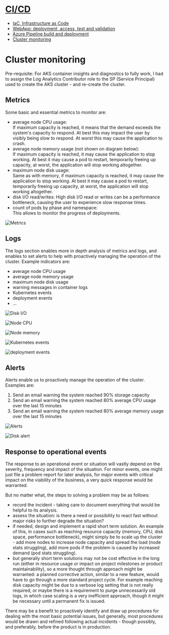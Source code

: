 # [CI/CD](../README.md#cicd)

- [IaC, Infrastructure as Code](CourseNotes-IaC.md)
- [WebApp: deployment, access, test and validation](CourseNotes-WebApp.md)
- [Azure Pipeline build and deployment](CourseNotes-Pipeline.md)
- [Cluster monitoring](CourseNotes-Monitoring.md)


# Cluster monitoring

Pre-requisite: For AKS container insights and diagnostics to fully work, I had to assign the Log Analytics Contributor role to the SP (Service Principal) used to create the AKS cluster - and re-create the cluster.


## Metrics

Some basic and essential metrics to monitor are:
- average node CPU usage:   
  If maximum capacity is reached, it means that the demand exceeds the system's capacity to respond. At best this may impact the user by visibly being slow to respond. At worst this may cause the application to crash.
- average node memory usage (not shown on diagram below):   
  If maximum capacity is reached, it may cause the application to stop working. At best it may cause a pod to restart, temporarily freeing up capacity, at worst, the application will stop working altogether.
- maximum node disk usage:   
  Same as with memory, if maximum capacity is reached, it may cause the application to stop working. At best it may cause a pod to restart, temporarily freeing up capacity, at worst, the application will stop working altogether.
- disk I/O read/writes:
  High disk I/O read or writes can be a performance bottleneck, causing the user to experience slow response times.
- count of pods by phase and namespace:   
  This allows to monitor the progress of deployments.

![Metrics](images/Metrics.png)


## Logs

The logs section enables more in depth analysis of metrics and logs, and enables to set alerts to help with proactively managing the operation of the cluster. Example indicators are:
- average node CPU usage
- average node memory usage
- maximum node disk usage
- warning messages in container logs
- Kubernetes events
- deployment events
- ...

![Disk I/O](images/logs-disk.png)

![Node CPU](images/logs-cpu.png)

![Node memory](images/logs-memory.png)

![Kubernetes events](images/logs-kubeevents.png)

![deployment events](images/logs-deployment.png)


## Alerts

Alerts enable us to proactively manage the operation of the cluster. Examples are:
1. Send an email warning the system reached 90% storage capacity
1. Send an email warning the system reached 80% average CPU usage over the last 15 minutes
1. Send an email warning the system reached 80% average memory usage over the last 15 minutes

![Alerts](images/alerts.png)

![Disk alert](images/alerts-disk.png)


## Response to operational events

The response to an operational event or situation will vastly depend on the severity, frequency and impact of the situation. For minor events, one might just file a problem report for later analysis, for major events with critical impact on the viability of the business, a very quick response would be warranted.

But no matter what, the steps to solving a problem may be as follows:
- record the incident - taking care to document everything that would be helpful to its analysis.
- assess the situation: is there a need or possibility to react fast without major risks to further degrade the situation?
- if needed, design and implement a rapid short term solution. An example of this, in cases such as reaching resource capacity (memory, CPU, disk space, performance bottleneck), might simply be to scale up the cluster - add more nodes to increase node capacity and spread the load (node stats struggling), add more pods if the problem is caused by increased demand (pod stats struggling).
- but generally short term solutions may not be cost effective in the long run (either in resource usage or impact on project milestones or product maintainability), so a more thought through approach might be warranted: a planned corrective action, similar to a new feature, would have to go through a more standard project cycle. For example reaching disk capacity might be due to a verbose log setting that is not really required, or maybe there is a requirement to purge unnecessarily old logs, in which case scaling is a very inefficient approach, though it might be necessary until a permanent fix is issued.

There may be a benefit to proactively identify and draw up procedures for dealing with the most basic potential issues, but generally, most procedures would be drawn and refined following actual incidents - though possibly, and preferably, before the product is in production.